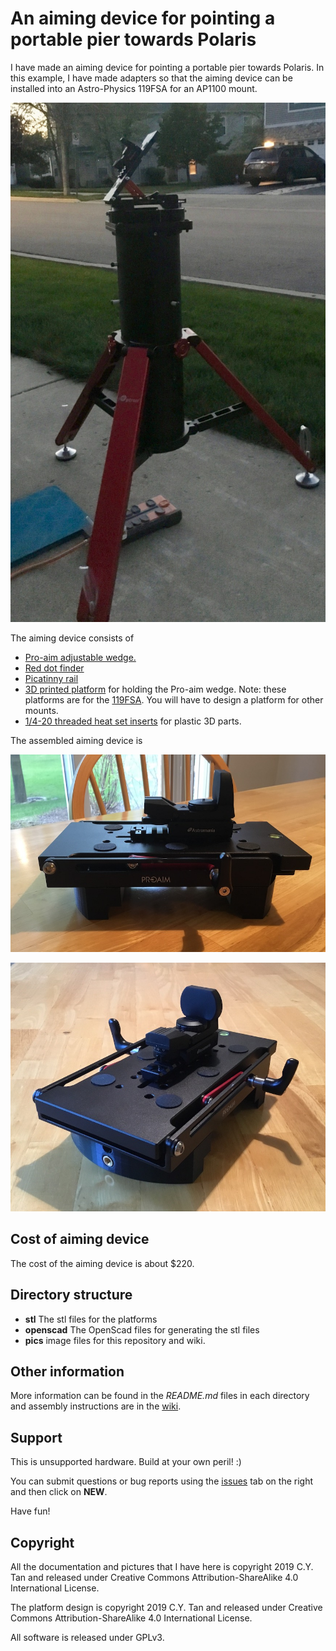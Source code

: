 # An aiming device for pointing a portable pier towards Polaris

I have made an aiming device for pointing a portable pier towards
Polaris. In this example, I have made adapters so that the aiming device
can be installed into an Astro-Physics 119FSA for an AP1100 mount.

![aiming device](https://github.com/cytan299/pier_aiming_device/blob/master/pics/IMG_0082.jpeg)

The aiming device consists of

* [Pro-aim adjustable wedge.](https://www.amazon.com/gp/product/B01LYIUUQK/ref=ppx_yo_dt_b_asin_title_o00_s00?ie=UTF8&psc=1)
* [Red dot finder](https://www.amazon.com/Astromania-Finder-Deluxe-Telescope-Reflex/dp/B0140UA2OY/ref=sr_1_4?keywords=red+dot+finder&qid=1557624898&s=gateway&sr=8-4)
* [Picatinny rail](https://www.amazon.com/gp/product/B07KW556JP/ref=ppx_yo_dt_b_asin_title_o01_s00?ie=UTF8&psc=1)
* [3D printed platform](https://github.com/cytan299/pier_aiming_device/blob/master/stl) for holding the Pro-aim wedge. Note: these platforms are for the [119FSA](https://astro-physics.com/119fsa). You will have to design a platform for other mounts.
* [1/4-20 threaded heat set inserts](https://www.ebay.com/itm/20x-1-4-20-Brass-Threaded-Heat-Set-Inserts-for-Plastic-3D-Printing-Metal-Long/292166989534?ssPageName=STRK%3AMEBIDX%3AIT&_trksid=p2057872.m2749.l2649) for plastic 3D parts.


The assembled aiming device is

![aiming device 1](https://github.com/cytan299/pier_aiming_device/blob/master/pics/IMG_0073.jpeg)

![aiming device 2](https://github.com/cytan299/pier_aiming_device/blob/master/pics/IMG_0075.jpeg)

## Cost of aiming device

The cost of the aiming device is about $220.

## Directory structure

* **stl** The stl files for the platforms
* **openscad** The OpenScad files for generating the stl files
* **pics** image files for this repository and wiki.

## Other information

More information can be found in the *README.md* files in each
directory and assembly instructions are in the [wiki](https://github.com/cytan299/pier_aiming_device/wiki/pier-aiming-device-assembly-instructions).


## Support

This is unsupported hardware. Build at your own peril! :)

You can submit questions or bug reports using the
[issues](https://github.com/cytan299/pier_aiming_device/issues) tab on
the right and then click on **NEW**.

Have fun!

## Copyright

All the documentation and pictures that I have here is
copyright 2019 C.Y. Tan and released under Creative Commons
Attribution-ShareAlike 4.0 International License.

The platform design is copyright 2019 C.Y. Tan and released under
Creative Commons Attribution-ShareAlike 4.0 International License.

All software is released under GPLv3.





